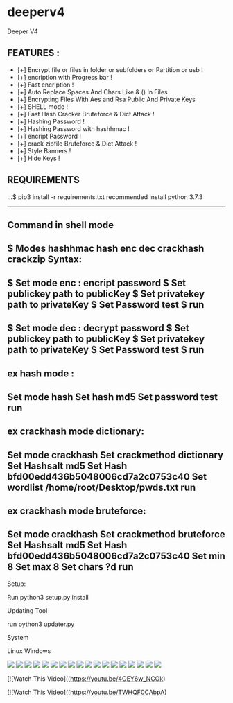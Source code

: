 # deeperv4

Deeper V4
## FEATURES :
* [+]  Encrypt file or files in folder or subfolders or Partition or usb !
* [+] encription with Progress bar !
* [+] Fast encription !
* [+] Auto Replace Spaces And Chars Like & () In Files 
* [+] Encrypting Files With Aes and Rsa Public And Private Keys 
* [+] SHELL mode !
* [+] Fast Hash Cracker Bruteforce & Dict Attack !
* [+] Hashing Password !
* [+] Hashing Password with hashhmac !
* [+] encript Password !
* [+] crack zipfile Bruteforce & Dict Attack !
* [+] Style Banners !
* [+] Hide Keys !


## REQUIREMENTS
...$ pip3 install -r requirements.txt
recommended install python 3.7.3

---------------------------------------------
Command in shell mode 
---------------------------------------------
$ Modes
hashhmac
hash
enc
dec
crackhash
crackzip
Syntax:
---------------------------------------------
$ Set mode enc : encript password
$ Set publickey path to publicKey
$ Set privatekey path to privateKey
$ Set Password test 
$ run
--------------------------------------------
$ Set mode dec : decrypt password
$ Set publickey path to publicKey
$ Set privatekey path to privateKey
$ Set Password test 
$ run
-------------------------------------------
ex hash mode :
------------------
Set mode hash 
Set hash md5
Set password test 
run 
------------------
ex crackhash mode dictionary:
-----------------------------
Set mode crackhash
Set crackmethod dictionary 
Set Hashsalt md5 
Set Hash bfd00edd436b5048006cd7a2c0753c40 
Set wordlist /home/root/Desktop/pwds.txt
run
------------------------------------------
ex crackhash mode bruteforce:
-----------------------------
Set mode crackhash
Set crackmethod bruteforce 
Set Hashsalt md5 
Set Hash bfd00edd436b5048006cd7a2c0753c40 
Set min 8 
Set max 8 
Set chars ?d
run
-------------------------------------------


Setup:

Run python3 setup.py install

Updating Tool 

run python3 updater.py


System

Linux Windows 

<img src="scrren/s1.png">   
<img src="scrren/s3.png">
<img src="scrren/s4.png">
<img src="scrren/s88.png">

<img src="scrren/s10.png">
<img src="scrren/s11.png">

<img src="scrren/sx1.png">
<img src="scrren/sx2.png">
<img src="scrren/sx3.png">
<img src="scrren/sx4.png">
<img src="scrren/sx5.png">
<img src="scrren/sx6.png">




<img src="scrren/sc2.png">
<img src="scrren/sc3.png">
<img src="scrren/sc4.png">

<img src="scrren/d1.jpg">
<img src="scrren/d2.jpg">

<img src="scrren/x444.jpg">




[![Watch This Video]((https://youtu.be/4OEY6w_NCOk)

[![Watch This Video]((https://youtu.be/TWHQF0CAbpA)



